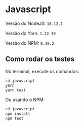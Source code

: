 # Javascript

Versão do NodeJS: `18.12.1`

Versão do Yarn: `1.22.19`

Versão do NPM: `8.19.2`

## Como rodar os testes

No terminal, execute os comandos:

```bash
cd javascript
yarn
yarn test
```

Ou usando o NPM:

```bash
cd javascript
npm install
npm test
```
